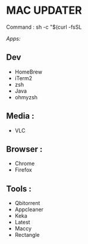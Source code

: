 # MAC UPDATER

Command :
sh -c "$(curl -fsSL 

*Apps:*

## Dev
- HomeBrew
- iTerm2
- zsh
- Java
- ohmyzsh

## Media :
- VLC

## Browser :
- Chrome
- Firefox

## Tools :
- Qbitorrent
- Appcleaner
- Keka
- Latest
- Maccy
- Rectangle
 